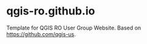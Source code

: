 qgis-ro.github.io
=================

Template for QGIS RO User Group Website.
Based on https://github.com/qgis-us. 
